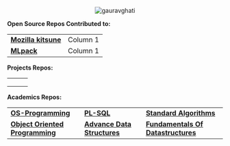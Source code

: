 <!--
- 🔭 I’m currently working on ...
- 🌱 I’m currently learning ...
- 👯 I’m looking to collaborate on ...
- 🤔 I’m looking for help with ...
- 💬 Ask me about ...
- 📫 How to reach me: ...
- 😄 Pronouns: ...
- ⚡ Fun fact: ...
-->
<p align="center"> <img src=https://github-readme-stats.vercel.app/api?username=gauravghati&count_private=true&show_icons=true&include_all_commits=true alt=gauravghati /> </p>

</div align="center">

**Open Source Repos Contributed to:** 
<table>
  <tr>
    <td><a href="https://github.com/mozilla/kitsune"><b>Mozilla kitsune</b></a></td>
    <td>Column 1</td>
  </tr>
  <tr>
    <td><a href="https://github.com/mlpack/mlpack/"><b>MLpack</b></a></td>
    <td>Column 1</td>
  </tr>
</table>

**Projects Repos:**
<table>
  <tr>
    <td><a href=""><b></b></a></td>
    <td><a href=""><b></b></a></td>
    <td><a href=""><b></b></a></td>
  </tr>
  <tr>
    <td><a href=""><b></b></a></td>
    <td><a href=""><b></b></a></td>
    <td><a href=""><b></b></a></td>
  </tr>
  <tr>
    <td><a href=""><b></b></a></td>
    <td><a href=""><b></b></a></td>
    <td><a href=""><b></b></a></td>
  </tr>
</table>


**Academics Repos:**
<table>
  <tr>
    <td><a href="https://github.com/gauravghati/OS-Programming"><b>OS-Programming</b></a></td>
    <td><a href="https://github.com/gauravghati/PL-SQL"><b>PL-SQL</b></a></td>
    <td><a href="https://github.com/gauravghati/Standard-Algorithms"><b>Standard Algorithms</b></a></td>
  </tr>
  <tr>
    <td><a href="https://github.com/gauravghati/Object-Oriented-Programming-Lab"><b>Object Oriented Programming</b></a></td>
    <td><a href="https://github.com/gauravghati/Advance-Datastructure"><b>Advance Data Structures</b></a></td>
    <td><a href="https://github.com/gauravghati/Fundamentals-Of-Datastructures"><b>Fundamentals Of Datastructures</b></a></td>
  </tr>
</table>
</div>
